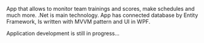 App that allows to monitor team trainings and scores, make schedules and much more. 
.Net is main technology. App has connected database by Entity Framework, Is written with MVVM pattern and UI in WPF.

Application development is still in progress...
